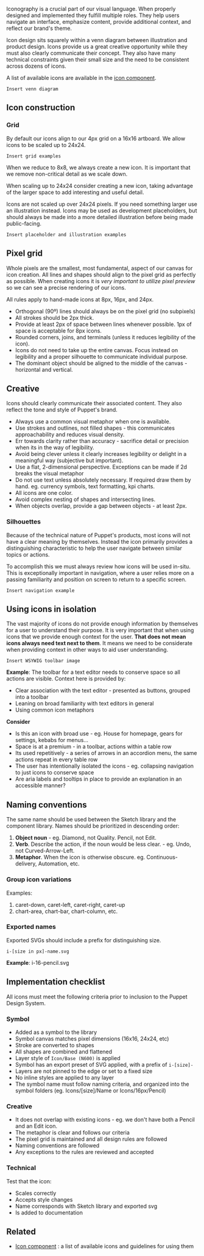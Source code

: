 Iconography is a crucial part of our visual language. When properly designed and implemented they fulfill multiple roles. They help users navigate an interface, emphasize content, provide additional context, and reflect our brand's theme.

Icon design sits squarely within a venn diagram between illustration and product design. Icons provide us a great creative opportunity while they must also clearly communicate their concept. They also have many technical constraints given their small size and the need to be consistent across dozens of icons.

A list of available icons are available in the [icon component](#/React%20Components/Icon).

`Insert venn diagram`

## Icon construction

### Grid

By default our icons align to our 4px grid on a 16x16 artboard. We allow icons to be scaled up to 24x24.

`Insert grid examples`

When we reduce to 8x8, we always create a new icon. It is important that we remove non-critical detail as we scale down.

When scaling up to 24x24 consider creating a new icon, taking advantage of the larger space to add interesting and useful detail.

Icons are not scaled up over 24x24 pixels. If you need something larger use an illustration instead. Icons may be used as development placeholders, but should always be made into a more detailed illustration before being made public-facing.

`Insert placeholder and illustration examples`

## Pixel grid

Whole pixels are the smallest, most fundamental, aspect of our canvas for icon creation. All lines and shapes should align to the pixel grid as perfectly as possible. When creating icons it is _very important to utilize pixel preview_ so we can see a precise rendering of our icons.

All rules apply to hand-made icons at 8px, 16px, and 24px.

- Orthogonal (90º) lines should always be on the pixel grid (no subpixels)
- All strokes should be 2px thick.
- Provide at least 2px of space between lines whenever possible. 1px of space is acceptable for 8px icons.
- Rounded corners, joins, and terminals (unless it reduces legibility of the icon).
- Icons do not need to take up the entire canvas. Focus instead on legibility and a proper silhouette to communicate individual purpose.
- The dominant object should be aligned to the middle of the canvas - horizontal and vertical.

## Creative

Icons should clearly communicate their associated content. They also reflect the tone and style of Puppet's brand.

- Always use a common visual metaphor when one is available.
- Use strokes and outlines, not filled shapes - this communicates approachability and reduces visual density.
- Err towards clarity rather than accuracy - sacrifice detail or precision when its in the way of legibility.
- Avoid being clever unless it clearly increases legibility or delight in a meaningful way (subjective but important).
- Use a flat, 2-dimensional perspective. Exceptions can be made if 2d breaks the visual metaphor
- Do not use text unless absolutely necessary. If required draw them by hand. eg. currency symbols, text formatting, kpi charts.
- All icons are one color.
- Avoid complex nesting of shapes and intersecting lines.
- When objects overlap, provide a gap between objects - at least 2px.

### Silhouettes

Because of the technical nature of Puppet's products, most icons will not have a clear meaning by themselves. Instead the icon primarily provides a distinguishing characteristic to help the user navigate between similar topics or actions.

To accomplish this we must always review how icons will be used in-situ. This is exceptionally important in navigation, where a user relies more on a passing familiarity and position on screen to return to a specific screen.

`Insert navigation example`

## Using icons in isolation

The vast majority of icons do not provide enough information by themselves for a user to understand their purpose. It is very important that when using icons that we provide enough context for the user. **That does not mean icons always need text next to them**. It means we need to be considerate when providing context in other ways to aid user understanding.

`Insert WSYWIG toolbar image`

**Example**: The toolbar for a text editor needs to conserve space so all actions are visible. Context here is provided by:

- Clear association with the text editor - presented as buttons, grouped into a toolbar
- Leaning on broad familiarity with text editors in general
- Using common icon metaphors

**Consider**

- Is this an icon with broad use - eg. House for homepage, gears for settings, kebabs for menus...
- Space is at a premium - in a toolbar, actions within a table row
- Its used repetitively - a series of arrows in an accordion menu, the same actions repeat in every table row
- The user has intentionally isolated the icons - eg. collapsing navigation to just icons to conserve space
- Are aria labels and tooltips in place to provide an explanation in an accessible manner?

## Naming conventions

The same name should be used between the Sketch library and the component library.
Names should be prioritized in descending order:

1. **Object noun** - eg. Diamond, not Quality. Pencil, not Edit.
2. **Verb**. Describe the action, if the noun would be less clear. - eg. Undo, not Curved-Arrow-Left.
3. **Metaphor**. When the icon is otherwise obscure. eg. Continuous-delivery, Automation, etc.

### Group icon variations

Examples:

1. caret-down, caret-left, caret-right, caret-up
2. chart-area, chart-bar, chart-column, etc.

### Exported names

Exported SVGs should include a prefix for distinguishing size.

`i-[size in px]-name.svg`

**Example**: i-16-pencil.svg

## Implementation checklist

All icons must meet the following criteria prior to inclusion to the Puppet Design System.

### Symbol

- Added as a symbol to the library
- Symbol canvas matches pixel dimensions (16x16, 24x24, etc)
- Stroke are converted to shapes
- All shapes are combined and flattened
- Layer style of `Icon/Base (N600)` is applied
- Symbol has an export preset of SVG applied, with a prefix of `i-[size]-`
- Layers are not pinned to the edge or set to a fixed size
- No inline styles are applied to any layer
- The symbol name must follow naming criteria, and organized into the symbol folders (eg. Icons/[size]/Name or Icons/16px/Pencil)

### Creative

- It does not overlap with existing icons - eg. we don't have both a Pencil and an Edit icon.
- The metaphor is clear and follows our criteria
- The pixel grid is maintained and all design rules are followed
- Naming conventions are followed
- Any exceptions to the rules are reviewed and accepted

### Technical

Test that the icon:

- Scales correctly
- Accepts style changes
- Name corresponds with Sketch library and exported svg
- Is added to documentation

## Related

- [Icon component](#/React%20Components/Icon) : a list of available icons and guidelines for using them
